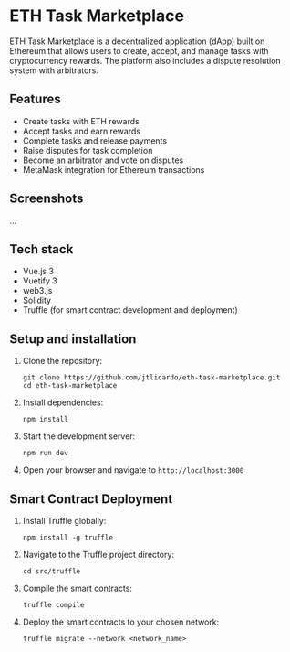 # ETH Task Marketplace

ETH Task Marketplace is a decentralized application (dApp) built on Ethereum that allows users to create, accept, and manage tasks with cryptocurrency rewards. The platform also includes a dispute resolution system with arbitrators.

## Features

* Create tasks with ETH rewards  
* Accept tasks and earn rewards  
* Complete tasks and release payments  
* Raise disputes for task completion  
* Become an arbitrator and vote on disputes  
* MetaMask integration for Ethereum transactions  

## Screenshots

...

## Tech stack

* Vue.js 3  
* Vuetify 3  
* web3.js  
* Solidity  
* Truffle (for smart contract development and deployment)  

## Setup and installation

1. Clone the repository:
   ```
   git clone https://github.com/jtlicardo/eth-task-marketplace.git
   cd eth-task-marketplace
   ```

2. Install dependencies:
   ```
   npm install
   ```

3. Start the development server:
   ```
   npm run dev
   ```

4. Open your browser and navigate to `http://localhost:3000`

## Smart Contract Deployment

1. Install Truffle globally:
   ```
   npm install -g truffle
   ```

2. Navigate to the Truffle project directory:
   ```
   cd src/truffle
   ```

3. Compile the smart contracts:
   ```
   truffle compile
   ```

4. Deploy the smart contracts to your chosen network:
   ```
   truffle migrate --network <network_name>
   ```